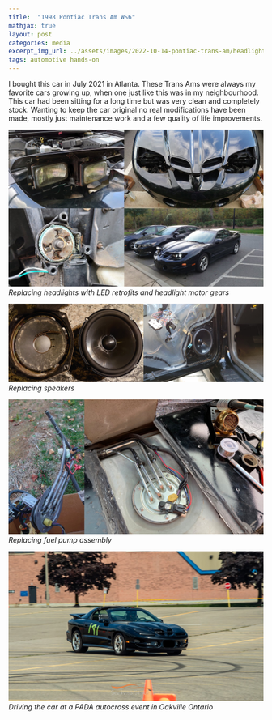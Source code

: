 ```yaml
---
title:  "1998 Pontiac Trans Am WS6"
mathjax: true
layout: post
categories: media
excerpt_img_url: ../assets/images/2022-10-14-pontiac-trans-am/headlights2.png
tags: automotive hands-on
---
```


I bought this car in July 2021 in Atlanta. These Trans Ams were always my favorite cars growing up, when one just like this was in my neighbourhood. This car had been sitting for a long time but was very clean and completely stock. Wanting to keep the car original no real modifications have been made, mostly just maintenance work and a few quality of life improvements.

![1](/assets/images/2022-10-14-pontiac-trans-am/headlights2.jpg)
*Replacing headlights with LED retrofits and headlight motor gears*

![1](/assets/images/2022-10-14-pontiac-trans-am/DSC_0298_300.jpg)
*Replacing speakers*

![1](/assets/images/2022-10-14-pontiac-trans-am/FuelPump.jpg)
*Replacing fuel pump assembly*

![](/assets/images/2022-10-14-pontiac-trans-am/IMG_1185_2.jpg)
*Driving the car at a PADA autocross event in Oakville Ontario*





